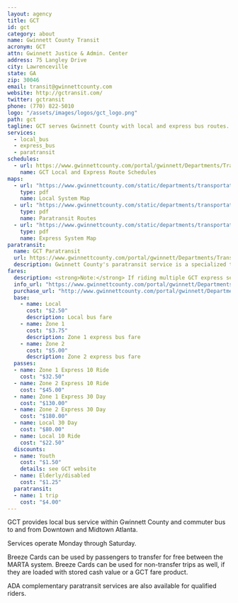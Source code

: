 ```yaml
---
layout: agency
title: GCT
id: gct
category: about
name: Gwinnett County Transit
acronym: GCT
attn: Gwinnett Justice & Admin. Center
address: 75 Langley Drive
city: Lawrenceville
state: GA
zip: 30046
email: transit@gwinnettcounty.com
website: http://gctransit.com/
twitter: gctransit
phone: (770) 822-5010
logo: "/assets/images/logos/gct_logo.png"
path: gct
tagline: GCT serves Gwinnett County with local and express bus routes.
services:
  - local_bus
  - express_bus
  - paratransit
schedules:
  - url: https://www.gwinnettcounty.com/portal/gwinnett/Departments/Transportation/GwinnettCountyTransit/RoutesandSchedules
    name: GCT Local and Express Route Schedules
maps:
  - url: "https://www.gwinnettcounty.com/static/departments/transportation/pdf/LocalSystemMapMay.pdf"
    type: pdf
    name: Local System Map
  - url: "https://www.gwinnettcounty.com/static/departments/transportation/pdf/GCTAdoptedRoutes.pdf"
    type: pdf
    name: Paratransit Routes
  - url: "https://www.gwinnettcounty.com/static/departments/transportation/pdf/ExpressSystemMapMay.pdf"
    type: pdf
    name: Express System Map
paratransit:
  name: GCT Paratransit
  url: https://www.gwinnettcounty.com/portal/gwinnett/Departments/Transportation/GwinnettCountyTransit/ParatransitInformation
  description: Gwinnett County's paratransit service is a specialized transportation service of Gwinnett County Transit, providing curb-to-curb shared ride bus service for eligible persons with disabilities.
fares:
  description: <strong>Note:</strong> If riding multiple GCT express services (e.g., Zone 1 and Zone 2), you should use a separate Breeze Card for each service to avoid overcharging.
  info_url: "https://www.gwinnettcounty.com/portal/gwinnett/Departments/Transportation/GwinnettCountyTransit/PassesandTickets"
  purchase_url: "http://www.gwinnettcounty.com/portal/gwinnett/Departments/Transportation/GwinnettCountyTransit/PassesandTickets"
  base: 
    - name: Local
      cost: "$2.50"
      description: Local bus fare
    - name: Zone 1
      cost: "$3.75"
      description: Zone 1 express bus fare
    - name: Zone 2
      cost: "$5.00"
      description: Zone 2 express bus fare
  passes:
  - name: Zone 1 Express 10 Ride
    cost: "$32.50"
  - name: Zone 2 Express 10 Ride
    cost: "$45.00"
  - name: Zone 1 Express 30 Day
    cost: "$130.00"
  - name: Zone 2 Express 30 Day
    cost: "$180.00"
  - name: Local 30 Day
    cost: "$80.00"
  - name: Local 10 Ride
    cost: "$22.50"
  discounts: 
  - name: Youth
    cost: "$1.50"
    details: see GCT website
  - name: Elderly/disabled
    cost: "$1.25"
  paratransit: 
  - name: 1 trip
    cost: "$4.00"
---
```


GCT provides local bus service within Gwinnett County and commuter bus to and from Downtown and Midtown Atlanta.  

Services operate Monday through Saturday.  

Breeze Cards can be used by passengers to transfer for free between the MARTA system.  Breeze Cards can be used for non-transfer trips as well, if they are loaded with stored cash value or a GCT fare product.  

ADA complementary paratransit services are also available for qualified riders.
